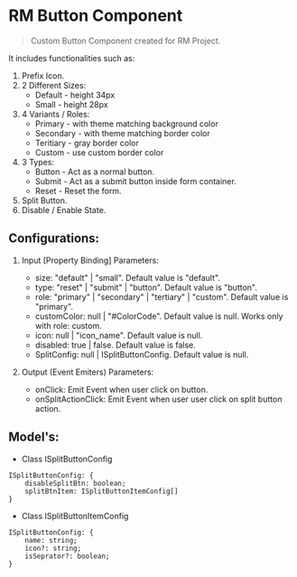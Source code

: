 # RM Button Component

> Custom Button Component created for RM Project.

It includes functionalities such as:
1. Prefix Icon.
2. 2 Different Sizes:
   - Default - height 34px
   - Small - height 28px
3. 4 Variants / Roles:
   - Primary - with theme matching background color
   - Secondary - with theme matching border color
   - Teritiary - gray border color
   - Custom - use custom border color
4. 3 Types:
   - Button - Act as a normal button.
   - Submit - Act as a submit button inside form container.
   - Reset - Reset the form.
5. Split Button.
6. Disable / Enable State.

## Configurations:

1. Input [Property Binding] Parameters:
   - size: "default" | "small". Default value is "default".
   - type: "reset" | "submit" | "button". Default value is "button".
   - role: "primary" | "secondary" | "tertiary" | "custom". Default value is "primary".
   - customColor: null | "#ColorCode". Default value is null. Works only with role: custom.
   - icon: null | "icon_name". Default value is null.
   - disabled: true | false. Default value is false.
   - SplitConfig: null | ISplitButtonConfig. Default value is null.

2. Output (Event Emiters) Parameters:
   - onClick: Emit Event when user click on button.
   - onSplitActionClick: Emit Event when user user click on split button action.


## Model's:

- Class ISplitButtonConfig 
```
ISplitButtonConfig: {
    disableSplitBtn: boolean;
    splitBtnItem: ISplitButtonItemConfig[]
}
```
- Class ISplitButtonItemConfig 
```
ISplitButtonConfig: {
    name: string;
    icon?: string;
    isSeprator?: boolean;
}
```
